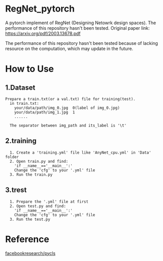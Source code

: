 # RegNet_pytorch
A pytorch implement of RegNet (Designing Netowrk design spaces). The performance of this repository hasn't been tested. Original paper link: https://arxiv.org/pdf/2003.13678.pdf

The performance of this repository hasn't been tested because of lacking resource on the computation, which may update in the future.

# How to Use
## 1.Dataset
```
Prepare a train.txt(or a val.txt) file for training(test).
  in train.txt:
    your/data/path/img_0.jpg  0(label of img_0.jpg)
    your/data/path/img_1.jpg  1
    ......
    
  The separator between img_path and its_label is '\t'
```

## 2.training
```
  1. Create a 'training.yml' file like 'AnyNet_cpu.yml' in 'Data' folder
  2. Open train.py and find:
    'if __name__=='__main__':'
    Change the 'cfg' to your '.yml' file
  3. Run the train.py
```

## 3.trest
```
  1. Prepare the '.yml' file at first
  2. Open test.py and find:
    'if __name__=='__main__':'
    Change the 'cfg' to your '.yml' file
  3. Run the test.py
```
# Reference
[facebookresearch/pycls](https://github.com/facebookresearch/pycls)
